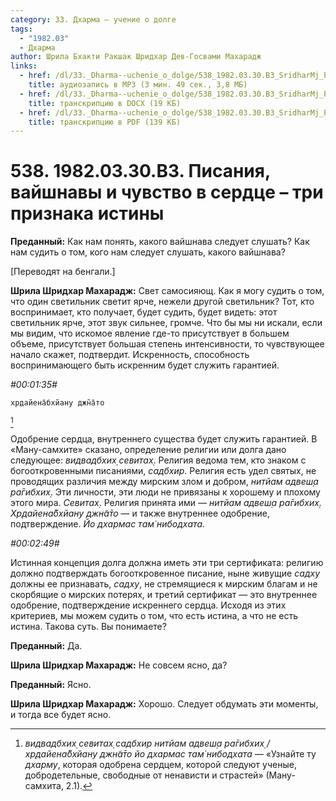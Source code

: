 ```yaml
---
category: 33. Дхарма — учение о долге
tags:
  - "1982.03"
  - Дхарма
author: Шрила Бхакти Ракшак Шридхар Дев-Госвами Махарадж
links:
  - href: /dl/33._Dharma--uchenie_o_dolge/538_1982.03.30.B3_SridharMj_Pisanija_vajshnavy_i_chuvstvo_v_serdce--tri_priznaka_istiny.mp3
    title: аудиозапись в MP3 (3 мин. 49 сек., 3,8 МБ)
  - href: /dl/33._Dharma--uchenie_o_dolge/538_1982.03.30.B3_SridharMj_Pisanija_vajshnavy_i_chuvstvo_v_serdce--tri_priznaka_istiny.docx
    title: транскрипцию в DOCX (19 КБ)
  - href: /dl/33._Dharma--uchenie_o_dolge/538_1982.03.30.B3_SridharMj_Pisanija_vajshnavy_i_chuvstvo_v_serdce--tri_priznaka_istiny.pdf
    title: транскрипцию в PDF (139 КБ)
---
```


# 538. 1982.03.30.B3. Писания, вайшнавы и чувство в сердце – три признака истины

**Преданный:** Как нам понять, какого вайшнава следует слушать? Как нам судить о том, кого нам следует слушать, какого вайшнава?

[Переводят на бенгали.]

**Шрила Шридхар Махарадж:** Свет самосияющ. Как я могу судить о том, что один светильник светит ярче, нежели другой светильник? Тот, кто воспринимает, кто получает, будет судить, будет видеть: этот светильник ярче, этот звук сильнее, громче. Что бы мы ни искали, если мы видим, что искомое явление где-то присутствует в большем объеме, присутствует большая степень интенсивности, то чувствующее начало скажет, подтвердит. Искренность, способность воспринимающего быть искренним будет служить гарантией.

*#00:01:35#*

    хр̣дайена̄бхйану джн̃а̄то
[^_ftn1]

Одобрение сердца, внутреннего существа будет служить гарантией. В «Ману-самхите» сказано, определение религии или долга дано следующее: *видвадбхих̣ севитах̣*. Религия ведома тем, кто знаком с богооткровенными писаниями, *садбхир*. Религия есть удел святых, не проводящих различия между мирским злом и добром, *нитйам адвеш̣а ра̄гибхих̣*. Эти личности, эти люди не привязаны к хорошему и плохому этого мира. *Севитах̣*. Религия принята ими — *нитйам адвеш̣а ра̄гибхих̣. Хр̣дайена̄бхйану джн̃а̄то* — и также внутреннее одобрение, подтверждение. *Йо дхармас там̇ нибодхата.*

*#00:02:49#*

Истинная концепция долга должна иметь эти три сертификата: религию должно подтверждать богооткровенное писание, ныне живущие *садху* должны ее признавать, *садху*, не стремящиеся к мирским благам и не скорбящие о мирских потерях, и третий сертификат — это внутреннее одобрение, подтверждение искреннего сердца. Исходя из этих критериев, мы можем судить о том, что есть истина, а что не есть истина. Такова суть. Вы понимаете?

**Преданный:** Да.

**Шрила Шридхар Махарадж:** Не совсем ясно, да?

**Преданный:** Ясно.

**Шрила Шридхар Махарадж:** Хорошо. Следует обдумать эти моменты, и тогда все будет ясно.



[^_ftn1]: *видвадбхих̣ севитах̣ садбхир нитйам адвеш̣а ра̄гибхих̣ / хр̣дайена̄бхйану джн̃а̄то йо дхармас там̇ нибодхата* — «Узнайте ту *дхарму*, которая одобрена сердцем, которой следуют ученые, добродетельные, свободные от ненависти и страстей» (Ману-самхита, 2.1).

